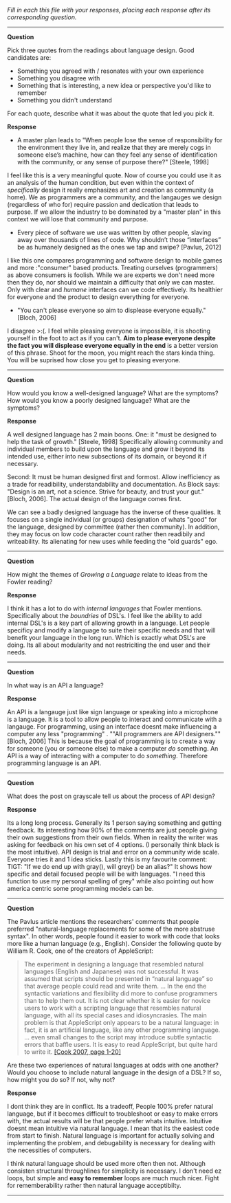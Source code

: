 _Fill in each this file with your responses, placing each response after its
corresponding question._

---

**Question**

Pick three quotes from the readings about language design. Good candidates
are:

- Something you agreed with / resonates with your own experience
- Something you disagree with
- Something that is interesting, a new idea or perspective you'd like to remember
- Something you didn't understand

For each quote, describe what it was about the quote that led you pick it.

**Response**

-  A master plan leads to "When people lose the sense of responsibility for the environment they live in, and realize that they are merely cogs in someone else’s machine, how can they feel any sense of identification with the community, or any sense of purpose there?" [Steele, 1998]

I feel like this is a very meaningful quote. Now of course you could use it as an analysis of the human condition, but even within the context of *specifically* design it really emphasizes art and creation as community (a home). We as programmers are a community, and the langauges we design (regardless of who for) require passion and dedication that leads to purpose. If we allow the industry to be dominated by a "master plan" in this context we will lose that community and purpose. 

- Every piece of software we use was written by other people, slaving away over thousands of lines of code. Why shouldn’t those “interfaces” be as humanely designed as the ones we tap and swipe?  [Pavlus, 2012]

I like this one compares programming and software design to mobile games and more :"consumer" based products. Treating ourselves (programmers) as above consumers is foolish. While we are experts we don't need more then they do, nor should we maintain a difficulty that only we can master. Only with clear and *humane* interfaces can we code effectively. Its healthier for everyone and the product to design everything for everyone. 

- "You can't please everyone so aim to displease everyone equally." [Bloch, 2006]

I disagree >:(. I feel while pleasing everyone is impossible, it is shooting yourself in the foot to act as if you can't. **Aim to please everyone despite the fact you will displease everyone equally in the end** is a better version of this phrase. Shoot for the moon, you might reach the stars kinda thing. You will be suprised how close you get to pleasing everyone. 

---

**Question**

How would you know a well-designed language? What are the symptoms? How would
you know a poorly designed language? What are the symptoms?

**Response**

A well designed language has 2 main boons. One: it "must be designed to help the task of growth." [Steele, 1998] Specifically allowing community and individual members to build upon the language and grow it beyond its intended use, either into new subsections of its domain, or beyond it if necessary. 

Second: It must be human designed first and formost. Allow inefficiency as a trade for readibility, understandability and documentation. As Block says: "Design is an art, not a science. Strive for beauty, and trust your gut."[Bloch, 2006]. The actual design of the language comes first. 

We can see a badly designed language has the inverse of these qualities. It focuses on a single individual (or groups) designation of whats "good" for the language, designed by committee (rather then community). In addition, they may focus on low code character count rather then readibily and writeability. Its alienating for new uses while feeding the "old guards" ego. 

---

**Question**

How might the themes of _Growing a Language_ relate to ideas from the Fowler reading?

**Response**

I think it has a lot to do with *internal languages* that Fowler mentions. Specifically about the *boundries* of DSL's. I feel like the ability to add internal DSL's is a key part of allowing growth in a language. Let people specificy and modify a language to suite their specific needs and that will benefit your language in the long run. Which is exactly what DSL's are doing. Its all about modularity and not restriciting the end user and their needs. 

---

**Question**

In what way is an API a language?

**Response**

An API is a langauge just like sign language or speaking into a microphone is a language. It is a tool to allow people to interact and communicate with a langauge. For programming, using an interface doesnt make influencing a computer any less "programming" . ""All programmers are API designers.""[Bloch, 2006] This is because the goal of programming is to create a way for someone (you or someone else) to make a computer *do* something. An API is a way of interacting with a computer to do *something*. Therefore programming language is an API. 

---

**Question**

What does the post on grayscale tell us about the process of API design?

**Response**

Its a long long process. Generally its 1 person saying something and getting feedback. Its interesting how 90% of the comments are just people giving their own suggestions from their own fields. When in reality the writer was asking for feedback on his own set of 4 options. (I personally think black is the most intuitive). API design is trial and error on a community wide scale. Everyone tries it and 1 idea sticks. Lastly this is my favourite comment: TIGT: "If we do end up with gray(), will grey() be an alias?" It shows how specific and detail focused people will be with languages. "I need this function to use my personal spelling of grey" while also pointing out how america centric some programming models can be. 

---

**Question**

The Pavlus article mentions the researchers' comments that people preferred
"natural-language replacements for some of the more abstruse syntax". In other
words, people found it easier to work with code that looks more like a human language (e.g.,
English). Consider the following quote by William R. Cook, one of the creators
of AppleScript:

> The experiment in designing a language that resembled natural languages (English
> and Japanese) was not successful. It was assumed that scripts should be
> presented in “natural language” so that average people could read and write
> them. … In the end the syntactic variations and flexibility did more to confuse
> programmers than to help them out. It is not clear whether it is easier for
> novice users to work with a scripting language that resembles natural language,
> with all its special cases and idiosyncrasies. The main problem is that
> AppleScript only appears to be a natural language: in fact, it is an artificial
> language, like any other programming language. … even small changes to the
> script may introduce subtle syntactic errors that baffle users. It is easy to
> read AppleScript, but quite hard to write it.
> [[Cook 2007, page 1-20]](https://dl.acm.org/citation.cfm?doid=1238844.1238845)

Are these two experiences of natural languages at odds with one another? Would
you choose to include natural language in the design of a DSL? If so, how might
you do so? If not, why not?

**Response**

I dont think they are in conflict. Its a tradeoff, People 100% prefer natural language, but if it becomes difficult to troubleshoot or easy to make errors with, the actual results will be that people prefer whats intuitive. 
Intuitive doesnt mean intuitive via natural language. I mean that its the easiest code from start to finish. Natural language is important for actually solving and implementing the problem, and debugability is necessary for dealing with the necessities of computers. 

I think natural language should be used more often then not. Although consisten structural throughlines for simplicity is necessary. I don't need ez loops, but simple and **easy to remember** loops are much much nicer. Fight for rememberability rather then natural language acceptibilty.


---
